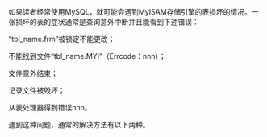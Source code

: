 

如果读者经常使用MySQL，就可能会遇到MyISAM存储引擎的表损坏的情况。一张损坏的表的症状通常是查询意外中断并且能看到下述错误：

“tbl_name.frm”被锁定不能更改；

不能找到文件“tbl_name.MYI”（Errcode：nnn）；

文件意外结束；

记录文件被毁坏；

从表处理器得到错误nnn。

遇到这种问题，通常的解决方法有以下两种。



